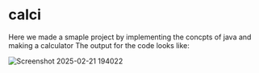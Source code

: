 # calci
Here we made a smaple project by implementing the concpts of java and making a calculator
The output for the code looks like:


![Screenshot 2025-02-21 194022](https://github.com/user-attachments/assets/a4ea0663-6590-4257-a99e-e174c4432d8f)
